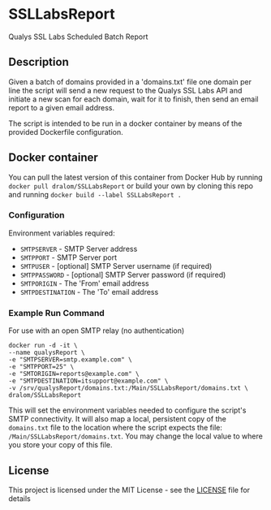 # SSLLabsReport

Qualys SSL Labs Scheduled Batch Report

## Description

Given a batch of domains provided in a 'domains.txt' file one domain per line the 
script will send a new request to the Qualys SSL Labs API and initiate a new scan for
each domain, wait for it to finish, then send an email report to a given email address.

The script is intended to be run in a docker container by means of the provided 
Dockerfile configuration.

## Docker container

You can pull the latest version of this container from Docker Hub by running
`docker pull dralom/SSLLabsReport` or build your own by cloning this repo and running 
`docker build --label SSLLabsReport .`

### Configuration

Environment variables required:
* `SMTPSERVER` - SMTP Server address
* `SMTPPORT` - SMTP Server port
* `SMTPUSER` - [optional] SMTP Server username (if required)
* `SMTPPASSWORD` - [optional] SMTP Server password (if required)
* `SMTPORIGIN` - The 'From' email address
* `SMTPDESTINATION` - The 'To' email address

### Example Run Command

For use with an open SMTP relay (no authentication)

```
docker run -d -it \
--name qualysReport \
-e "SMTPSERVER=smtp.example.com" \
-e "SMTPPORT=25" \
-e "SMTORIGIN=reports@example.com" \
-e "SMTPDESTINATION=itsupport@example.com" \
-v /srv/qualysReport/domains.txt:/Main/SSLLabsReport/domains.txt \
dralom/SSLLabsReport
```

This will set the environment variables needed to configure the script's SMTP
connectivity. It will also map a local, persistent copy of the `domains.txt` file 
to the location where the script expects the file: `/Main/SSLLabsReport/domains.txt`. 
You may change the local value to where you store your copy of this file.

## License

This project is licensed under the MIT License - see the [LICENSE](LICENSE) 
file for details